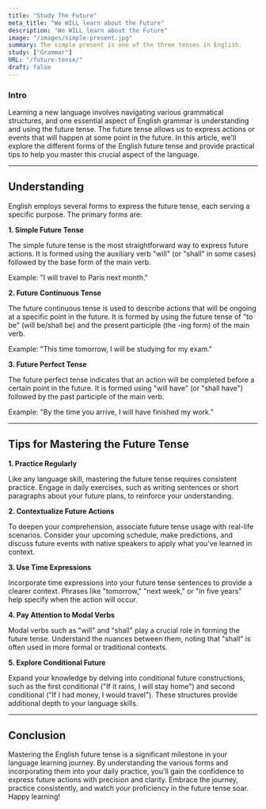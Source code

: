 ```yaml
---
title: "Study The Future"
meta_title: "We WILL learn about the Future"
description: "We WILL learn about the Future"
image: "/images/simple-present.jpg"
summary: The simple present is one of the three tenses in English.
study: ["Grammar"]
URL: "/future-tense/"
draft: false
---
```


### Intro 

Learning a new language involves navigating various grammatical structures, and one essential aspect of English grammar is understanding and using the future tense. The future tense allows us to express actions or events that will happen at some point in the future. In this article, we'll explore the different forms of the English future tense and provide practical tips to help you master this crucial aspect of the language.

<hr>

## Understanding

English employs several forms to express the future tense, each serving a specific purpose. The primary forms are:

**1. Simple Future Tense**

The simple future tense is the most straightforward way to express future actions. It is formed using the auxiliary verb "will" (or "shall" in some cases) followed by the base form of the main verb.

Example: "I will travel to Paris next month."

**2. Future Continuous Tense**

The future continuous tense is used to describe actions that will be ongoing at a specific point in the future. It is formed by using the future tense of "to be" (will be/shall be) and the present participle (the -ing form) of the main verb.

Example: "This time tomorrow, I will be studying for my exam."

**3. Future Perfect Tense**

The future perfect tense indicates that an action will be completed before a certain point in the future. It is formed using "will have" (or "shall have") followed by the past participle of the main verb.

Example: "By the time you arrive, I will have finished my work."

<hr>

## Tips for Mastering the Future Tense

**1. Practice Regularly**

Like any language skill, mastering the future tense requires consistent practice. Engage in daily exercises, such as writing sentences or short paragraphs about your future plans, to reinforce your understanding.

**2. Contextualize Future Actions**

To deepen your comprehension, associate future tense usage with real-life scenarios. Consider your upcoming schedule, make predictions, and discuss future events with native speakers to apply what you've learned in context.

**3. Use Time Expressions**

Incorporate time expressions into your future tense sentences to provide a clearer context. Phrases like "tomorrow," "next week," or "in five years" help specify when the action will occur.

**4. Pay Attention to Modal Verbs**

Modal verbs such as "will" and "shall" play a crucial role in forming the future tense. Understand the nuances between them, noting that "shall" is often used in more formal or traditional contexts.

**5. Explore Conditional Future**

Expand your knowledge by delving into conditional future constructions, such as the first conditional ("If it rains, I will stay home") and second conditional ("If I had money, I would travel"). These structures provide additional depth to your language skills.

<hr>

## Conclusion

Mastering the English future tense is a significant milestone in your language learning journey. By understanding the various forms and incorporating them into your daily practice, you'll gain the confidence to express future actions with precision and clarity. Embrace the journey, practice consistently, and watch your proficiency in the future tense soar. Happy learning!